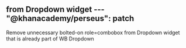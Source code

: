 from Dropdown widget ---
"@khanacademy/perseus": patch
---

Remove unnecessary bolted-on role=combobox from Dropdown widget that is already part of WB Dropdown
